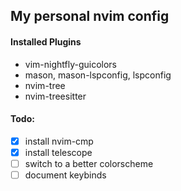 ## My personal nvim config

#### Installed Plugins
- vim-nightfly-guicolors
- mason, mason-lspconfig, lspconfig
- nvim-tree
- nvim-treesitter

#### Todo:
- [x] install nvim-cmp
- [x] install telescope
- [ ] switch to a better colorscheme
- [ ] document keybinds
